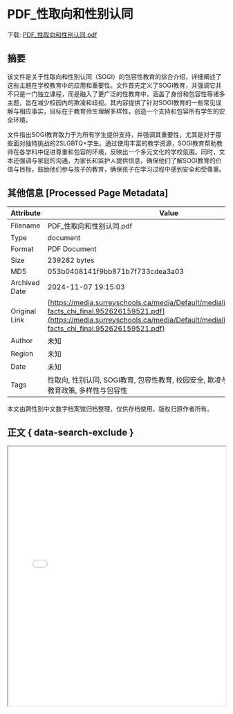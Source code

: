 # PDF_性取向和性别认同

<!-- tcd_download_link -->
下载: <a href="PDF_性取向和性别认同.pdf" download>PDF_性取向和性别认同.pdf</a>
<!-- tcd_download_link_end -->

## 摘要

<!-- tcd_abstract -->
该文件是关于性取向和性别认同（SOGI）的包容性教育的综合介绍，详细阐述了这些主题在学校教育中的应用和重要性。文件首先定义了SOGI教育，并强调它并不只是一门独立课程，而是融入了更广泛的性教育中，涵盖了身份和包容性等诸多主题，旨在减少校园内的欺凌和歧视。其内容提供了针对SOGI教育的一些常见误解与相应事实，目标在于教育师生理解多样性，创造一个支持和包容所有学生的安全环境。

文件指出SOGI教育致力于为所有学生提供支持，并强调其重要性，尤其是对于那些面对独特挑战的2SLGBTQ+学生。通过使用丰富的教学资源，SOGI教育帮助教师在各学科中促进尊重和包容的环境，反映出一个多元文化的学校氛围。同时，文本还强调与家庭的沟通，为家长和监护人提供信息，确保他们了解SOGI教育的价值与目标，鼓励他们参与孩子的教育，确保孩子在学习过程中感到安全和受尊重。

<!-- tcd_abstract_end -->

## 其他信息 [Processed Page Metadata]

| Attribute       | Value                                  |
|-----------------|----------------------------------------|
| Filename        | PDF_性取向和性别认同.pdf                             |
| Type            | document                                 |
| Format          | PDF Document                               |
| Size            | 239282 bytes                           |
| MD5             | 053b0408141f9bb871b7f733cdea3a03                                  |
| Archived Date   | 2024-11-07 19:15:03                             |
| Original Link   | [https://media.surreyschools.ca/media/Default/medialib/028_sogi_myths-facts_chi_final.952626159521.pdf](https://media.surreyschools.ca/media/Default/medialib/028_sogi_myths-facts_chi_final.952626159521.pdf)                         |
| Author          | 未知                               |
| Region          | 未知                               |
| Date            | 未知                                 |
| Tags            | 性取向, 性别认同, SOGI教育, 包容性教育, 校园安全, 欺凌与歧视, 2SLGBTQ+, 教育政策, 多样性与包容性                                 |

本文由跨性别中文数字档案馆归档整理，仅供存档使用。版权归原作者所有。


## 正文 { data-search-exclude }

<!-- tcd_main_text -->
<iframe src="../PDF_性取向和性别认同.pdf" width="100%" height="600px">
    <p>无法显示PDF，请下载查看。</p>
</iframe>
<!-- tcd_main_text_end -->


